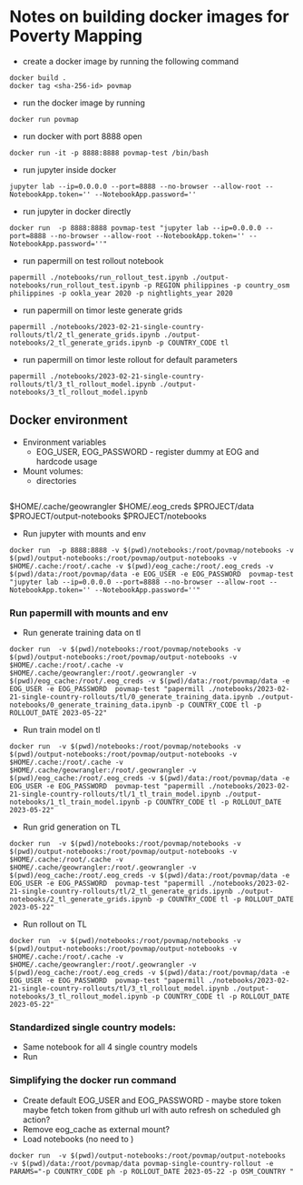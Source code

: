 # Notes on building docker images for Poverty Mapping
* create a docker image by running the following command
```
docker build .
docker tag <sha-256-id> povmap
```
* run the docker image by running
```
docker run povmap
```
* run docker with port 8888 open
```
docker run -it -p 8888:8888 povmap-test /bin/bash

```
* run jupyter inside docker
```
jupyter lab --ip=0.0.0.0 --port=8888 --no-browser --allow-root --NotebookApp.token='' --NotebookApp.password=''
```
* run jupyter in docker directly
```
docker run  -p 8888:8888 povmap-test "jupyter lab --ip=0.0.0.0 --port=8888 --no-browser --allow-root --NotebookApp.token='' --NotebookApp.password=''"
```
* run papermill on test rollout notebook
```
papermill ./notebooks/run_rollout_test.ipynb ./output-notebooks/run_rollout_test.ipynb -p REGION philippines -p country_osm philippines -p ookla_year 2020 -p nightlights_year 2020
```
* run papermill on timor leste generate grids
```
papermill ./notebooks/2023-02-21-single-country-rollouts/tl/2_tl_generate_grids.ipynb ./output-notebooks/2_tl_generate_grids.ipynb -p COUNTRY_CODE tl
```

* run papermill on timor leste rollout for 
default parameters
```
papermill ./notebooks/2023-02-21-single-country-rollouts/tl/3_tl_rollout_model.ipynb ./output-notebooks/3_tl_rollout_model.ipynb
```

## Docker environment
* Environment variables
  - EOG_USER, EOG_PASSWORD - register dummy at EOG and hardcode usage
* Mount volumes:
  - directories
  ``` 
$HOME/.cache/geowrangler
$HOME/.eog_creds
$PROJECT/data
$PROJECT/output-notebooks
$PROJECT/notebooks

* Run jupyter with mounts and env
```
docker run  -p 8888:8888 -v $(pwd)/notebooks:/root/povmap/notebooks -v $(pwd)/output-notebooks:/root/povmap/output-notebooks -v $HOME/.cache:/root/.cache -v $(pwd)/eog_cache:/root/.eog_creds -v $(pwd)/data:/root/povmap/data -e EOG_USER -e EOG_PASSWORD  povmap-test "jupyter lab --ip=0.0.0.0 --port=8888 --no-browser --allow-root --NotebookApp.token='' --NotebookApp.password=''"
```

###  Run papermill with mounts and env
* Run generate training data on tl
```
docker run  -v $(pwd)/notebooks:/root/povmap/notebooks -v $(pwd)/output-notebooks:/root/povmap/output-notebooks -v $HOME/.cache:/root/.cache -v $HOME/.cache/geowrangler:/root/.geowrangler -v $(pwd)/eog_cache:/root/.eog_creds -v $(pwd)/data:/root/povmap/data -e EOG_USER -e EOG_PASSWORD  povmap-test "papermill ./notebooks/2023-02-21-single-country-rollouts/tl/0_generate_training_data.ipynb ./output-notebooks/0_generate_training_data.ipynb -p COUNTRY_CODE tl -p ROLLOUT_DATE 2023-05-22"

```
* Run train model on tl
```
docker run  -v $(pwd)/notebooks:/root/povmap/notebooks -v $(pwd)/output-notebooks:/root/povmap/output-notebooks -v $HOME/.cache:/root/.cache -v $HOME/.cache/geowrangler:/root/.geowrangler -v $(pwd)/eog_cache:/root/.eog_creds -v $(pwd)/data:/root/povmap/data -e EOG_USER -e EOG_PASSWORD  povmap-test "papermill ./notebooks/2023-02-21-single-country-rollouts/tl/1_tl_train_model.ipynb ./output-notebooks/1_tl_train_model.ipynb -p COUNTRY_CODE tl -p ROLLOUT_DATE 2023-05-22"

```
* Run grid generation on TL
```
docker run  -v $(pwd)/notebooks:/root/povmap/notebooks -v $(pwd)/output-notebooks:/root/povmap/output-notebooks -v $HOME/.cache:/root/.cache -v $HOME/.cache/geowrangler:/root/.geowrangler -v $(pwd)/eog_cache:/root/.eog_creds -v $(pwd)/data:/root/povmap/data -e EOG_USER -e EOG_PASSWORD  povmap-test "papermill ./notebooks/2023-02-21-single-country-rollouts/tl/2_tl_generate_grids.ipynb ./output-notebooks/2_tl_generate_grids.ipynb -p COUNTRY_CODE tl -p ROLLOUT_DATE 2023-05-22"

```

* Run rollout on TL
```
docker run  -v $(pwd)/notebooks:/root/povmap/notebooks -v $(pwd)/output-notebooks:/root/povmap/output-notebooks -v $HOME/.cache:/root/.cache -v $HOME/.cache/geowrangler:/root/.geowrangler -v $(pwd)/eog_cache:/root/.eog_creds -v $(pwd)/data:/root/povmap/data -e EOG_USER -e EOG_PASSWORD  povmap-test "papermill ./notebooks/2023-02-21-single-country-rollouts/tl/3_tl_rollout_model.ipynb ./output-notebooks/3_tl_rollout_model.ipynb -p COUNTRY_CODE tl -p ROLLOUT_DATE 2023-05-22"
```

### Standardized single country models:
* Same notebook for all 4 single country models
* Run 

### Simplifying the docker run command

* Create default EOG_USER and EOG_PASSWORD - maybe store token maybe fetch token from github url with auto refresh on scheduled gh action?
* Remove eog_cache as external mount?
* Load notebooks (no need to )

```
docker run  -v $(pwd)/output-notebooks:/root/povmap/output-notebooks  -v $(pwd)/data:/root/povmap/data povmap-single-country-rollout -e PARAMS="-p COUNTRY_CODE ph -p ROLLOUT_DATE 2023-05-22 -p OSM_COUNTRY "
```
